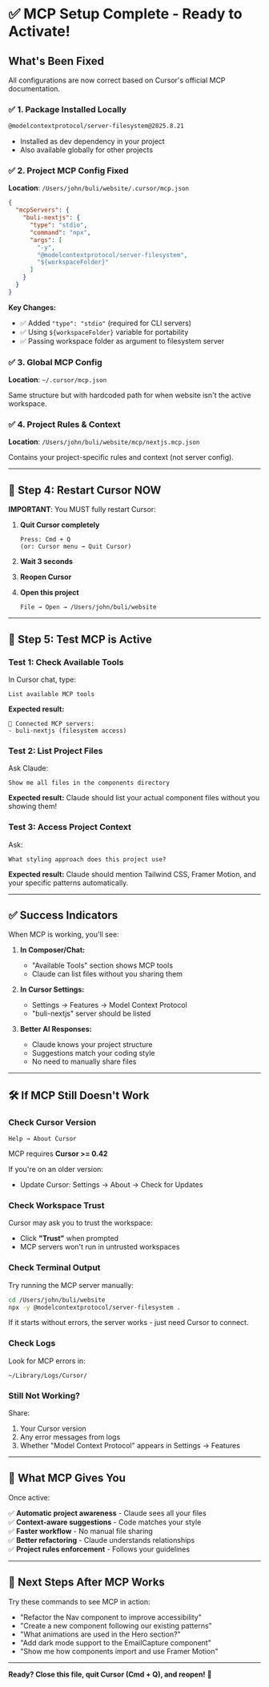 # ✅ MCP Setup Complete - Ready to Activate!

## What's Been Fixed

All configurations are now correct based on Cursor's official MCP documentation.

### ✅ 1. Package Installed Locally
```bash
@modelcontextprotocol/server-filesystem@2025.8.21
```
- Installed as dev dependency in your project
- Also available globally for other projects

### ✅ 2. Project MCP Config Fixed
**Location**: `/Users/john/buli/website/.cursor/mcp.json`

```json
{
  "mcpServers": {
    "buli-nextjs": {
      "type": "stdio",
      "command": "npx",
      "args": [
        "-y",
        "@modelcontextprotocol/server-filesystem",
        "${workspaceFolder}"
      ]
    }
  }
}
```

**Key Changes:**
- ✅ Added `"type": "stdio"` (required for CLI servers)
- ✅ Using `${workspaceFolder}` variable for portability
- ✅ Passing workspace folder as argument to filesystem server

### ✅ 3. Global MCP Config
**Location**: `~/.cursor/mcp.json`

Same structure but with hardcoded path for when website isn't the active workspace.

### ✅ 4. Project Rules & Context
**Location**: `/Users/john/buli/website/mcp/nextjs.mcp.json`

Contains your project-specific rules and context (not server config).

---

## 🚀 Step 4: Restart Cursor NOW

**IMPORTANT**: You MUST fully restart Cursor:

1. **Quit Cursor completely**
   ```
   Press: Cmd + Q
   (or: Cursor menu → Quit Cursor)
   ```

2. **Wait 3 seconds**

3. **Reopen Cursor**

4. **Open this project**
   ```
   File → Open → /Users/john/buli/website
   ```

---

## 🧪 Step 5: Test MCP is Active

### Test 1: Check Available Tools

In Cursor chat, type:
```
List available MCP tools
```

**Expected result:**
```
🧩 Connected MCP servers:
- buli-nextjs (filesystem access)
```

### Test 2: List Project Files

Ask Claude:
```
Show me all files in the components directory
```

**Expected result:**
Claude should list your actual component files without you showing them!

### Test 3: Access Project Context

Ask:
```
What styling approach does this project use?
```

**Expected result:**
Claude should mention Tailwind CSS, Framer Motion, and your specific patterns automatically.

---

## ✅ Success Indicators

When MCP is working, you'll see:

1. **In Composer/Chat:**
   - "Available Tools" section shows MCP tools
   - Claude can list files without you sharing them

2. **In Cursor Settings:**
   - Settings → Features → Model Context Protocol
   - "buli-nextjs" server should be listed

3. **Better AI Responses:**
   - Claude knows your project structure
   - Suggestions match your coding style
   - No need to manually share files

---

## 🛠️ If MCP Still Doesn't Work

### Check Cursor Version
```
Help → About Cursor
```
MCP requires **Cursor >= 0.42**

If you're on an older version:
- Update Cursor: Settings → About → Check for Updates

### Check Workspace Trust
Cursor may ask you to trust the workspace:
- Click **"Trust"** when prompted
- MCP servers won't run in untrusted workspaces

### Check Terminal Output
Try running the MCP server manually:
```bash
cd /Users/john/buli/website
npx -y @modelcontextprotocol/server-filesystem .
```

If it starts without errors, the server works - just need Cursor to connect.

### Check Logs
Look for MCP errors in:
```
~/Library/Logs/Cursor/
```

### Still Not Working?
Share:
1. Your Cursor version
2. Any error messages from logs
3. Whether "Model Context Protocol" appears in Settings → Features

---

## 🎯 What MCP Gives You

Once active:

✅ **Automatic project awareness** - Claude sees all your files  
✅ **Context-aware suggestions** - Code matches your style  
✅ **Faster workflow** - No manual file sharing  
✅ **Better refactoring** - Claude understands relationships  
✅ **Project rules enforcement** - Follows your guidelines  

---

## 🎉 Next Steps After MCP Works

Try these commands to see MCP in action:

- "Refactor the Nav component to improve accessibility"
- "Create a new component following our existing patterns"
- "What animations are used in the Hero section?"
- "Add dark mode support to the EmailCapture component"
- "Show me how components import and use Framer Motion"

---

**Ready? Close this file, quit Cursor (Cmd + Q), and reopen!** 🚀




